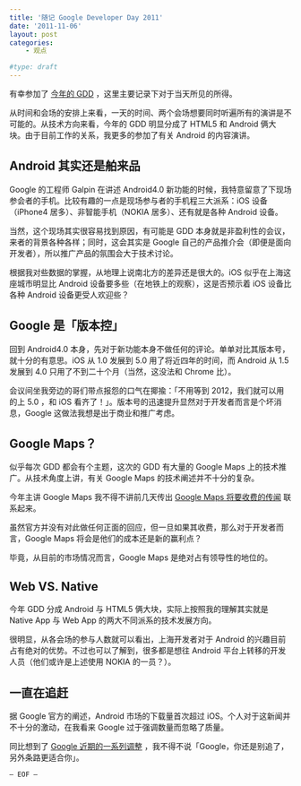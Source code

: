 ```yaml
---
title: '随记 Google Developer Day 2011'
date: '2011-11-06'
layout: post
categories:
    - 观点

#type: draft
---
```


有幸参加了 [今年的 GDD](http://www.google.cn/events/developerday/2011/) ，这里主要记录下对于当天所见的所得。

从时间和会场的安排上来看，一天的时间、两个会场想要同时听遍所有的演讲是不可能的。从技术方向来看，今年的 GDD 明显分成了 HTML5 和 Android 俩大块。由于目前工作的关系，我更多的参加了有关 Android 的内容演讲。

<!--
![http://s0.i1.picplzthumbs.com/upload/img/ad/fc/2d/adfc2d40247febc41ceac0af56c7a1704c768d22_wmeg_00001.jpg](http://s0.i1.picplzthumbs.com/upload/img/ad/fc/2d/adfc2d40247febc41ceac0af56c7a1704c768d22_wmeg_00001.jpg)
-->

## Android 其实还是舶来品

Google 的工程师 Galpin 在讲述 Android4.0 新功能的时候，我特意留意了下现场参会者的手机。比较有趣的一点是现场参与者的手机程三大派系：iOS 设备（iPhone4 居多）、非智能手机（NOKIA 居多）、还有就是各种 Android 设备。

当然，这个现场其实很容易找到原因，有可能是 GDD 本身就是非盈利性的会议，来者的背景各种各样；同时，这会其实是 Google 自己的产品推介会（即便是面向开发者），所以推广产品的氛围会大于技术讨论。

根据我对些数据的掌握，从地理上说南北方的差异还是很大的。iOS 似乎在上海这座城市明显比 Android 设备要多些（在地铁上的观察），这是否预示着 iOS 设备比各种 Android 设备更受人欢迎些？


## Google 是「版本控」

回到 Android4.0 本身，先对于新功能本身不做任何的评论。单单对比其版本号，就十分的有意思。iOS 从 1.0 发展到 5.0 用了将近四年的时间，而 Android 从 1.5 发展到 4.0 只用了不到二十个月（当然，这没法和 Chrome 比）。

会议间坐我旁边的哥们带点报怨的口气在揶揄：「不用等到 2012，我们就可以用的上 5.0 ，和 iOS 看齐了！」。版本号的迅速提升显然对于开发者而言是个坏消息，Google 这做法我想是出于商业和推广考虑。


## Google  Maps？

似乎每次 GDD 都会有个主题，这次的 GDD 有大量的 Google Maps 上的技术推广。从技术角度上讲，有关 Google Maps 的技术阐述并不十分的复杂。

今年主讲 Google Maps 我不得不讲前几天传出  [Google Maps 将要收费的传闻](http://www.bbc.co.uk/news/business-15523050) 联系起来。

虽然官方并没有对此做任何正面的回应，但一旦如果其收费，那么对于开发者而言，Google Maps 将会是他们的成本还是新的赢利点？

毕竟，从目前的市场情况而言，Google Maps 是绝对占有领导性的地位的。


## Web VS. Native

今年 GDD 分成 Android 与 HTML5 俩大块，实际上按照我的理解其实就是 Native App 与 Web App 的两大不同派系的技术发展方向。

很明显，从各会场的参与人数就可以看出，上海开发者对于 Android 的兴趣目前占有绝对的优势。不过也可以了解到，很多都是想往 Android 平台上转移的开发人员（他们或许是上述使用 NOKIA 的一员？）。


## 一直在追赶

据 Google 官方的阐述，Android 市场的下载量首次超过 iOS。个人对于这新闻并不十分的激动，在我看来 Google 过于强调数量而忽略了质量。

同比想到了  [Google 近期的一系列调整](http://www.ifanr.com/59651) ，我不得不说「Google，你还是别追了，另外条路更适合你」。

` — EOF — `
